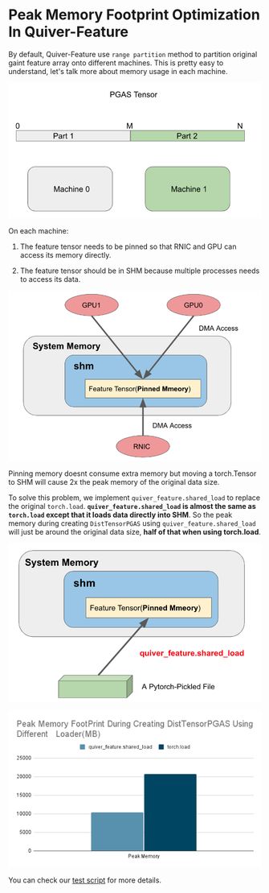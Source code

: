 # Peak Memory Footprint Optimization In Quiver-Feature

By default, Quiver-Feature use `range partition` method to partition original gaint feature array onto different machines. This is pretty easy to understand, let's talk more about memory usage in each machine.

![range_partition](imgs/range_partition.png)

On each machine:
1. The feature tensor needs to be pinned so that RNIC and GPU can access its memory directly.

2. The feature tensor should be in SHM because multiple processes needs to access its data.

![memory_usage](imgs/memory_usage.png)

Pinning memory doesnt consume extra memory but moving a torch.Tensor to SHM will cause 
2x the peak memory of the original data size.

To solve this problem, we implement `quiver_feature.shared_load` to replace the original `torch.load`. **`quiver_feature.shared_load` is almost the same as `torch.load` except that it loads data directly into SHM**. So the peak memory during creating `DistTensorPGAS` using `quiver_feature.shared_load` will just be around the original data size, **half of that when using torch.load**.

![shared_load](imgs/shared_load.png)

![peak_memory](imgs/peak_memory_footprint.png)

You can check our [test script](../tests/python/test_SharedLoader.py) for more details.



